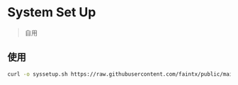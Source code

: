 # System Set Up

> 自用

## 使用

```bash
curl -o syssetup.sh https://raw.githubusercontent.com/faintx/public/main/syssetup.sh && chmod +x syssetup.sh && source syssetup.sh
```
